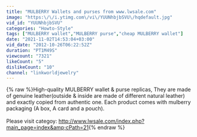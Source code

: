 ```yaml
---
title: "MULBERRY Wallets and purses from www.lwsale.com"
image: "https:\/\/i.ytimg.com\/vi\/YUUNhbjbSVU\/hqdefault.jpg"
vid_id: "YUUNhbjbSVU"
categories: "Howto-Style"
tags: ["MULBERRY wallet","MULBERRY purse","cheap MULBERRY wallet"]
date: "2021-11-02T14:53:04+03:00"
vid_date: "2012-10-26T06:22:52Z"
duration: "PT1M49S"
viewcount: "7321"
likeCount: "5"
dislikeCount: "10"
channel: "linkworldjewelry"
---
```

{% raw %}High-quality MULBERRY wallet &amp; purse replicas, They are made of genuine leather(outside &amp; inside are made of different natural leather) and exactly copied from authentic one. Each product comes with mulberry packaging (A box, A card and a pouch). <br /><br />Please visit categoy: <a rel="nofollow" target="blank" href="http://www.lwsale.com/index.php?main_page=index&amp;cPath=21">http://www.lwsale.com/index.php?main_page=index&amp;cPath=21</a>{% endraw %}
